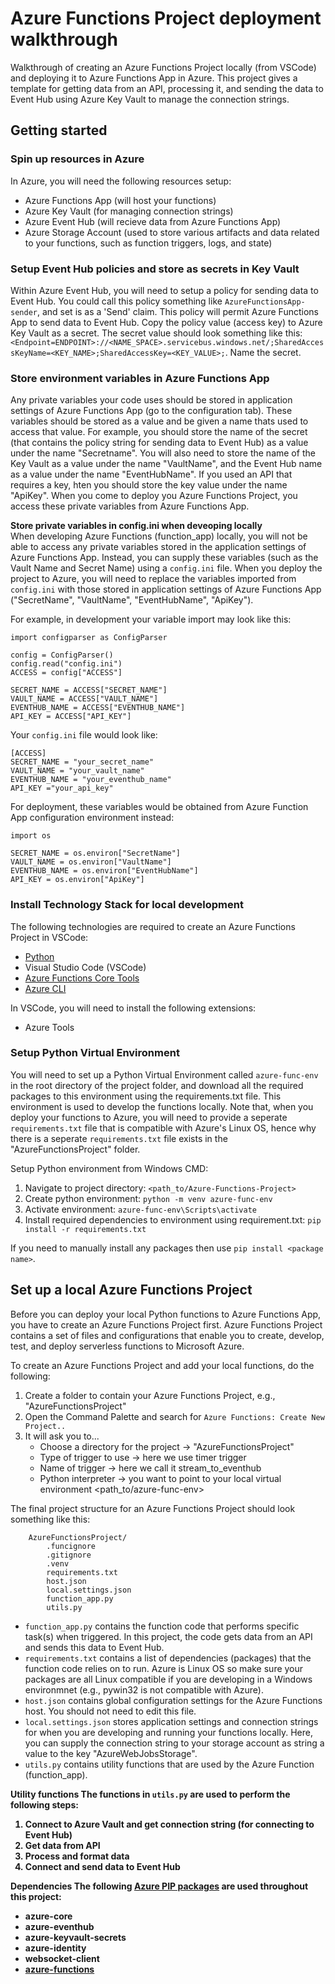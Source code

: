 # Azure Functions Project deployment walkthrough

Walkthrough of creating an Azure Functions Project locally (from VSCode) and deploying it to Azure Functions App in Azure. This project gives a template for getting data from an API, processing it, and sending the data to Event Hub using Azure Key Vault to manage the connection strings.

## Getting started

### Spin up resources in Azure
In Azure, you will need the following resources setup:
- Azure Functions App (will host your functions)
- Azure Key Vault (for managing connection strings)
- Azure Event Hub (will recieve data from Azure Functions App)
- Azure Storage Account (used to store various artifacts and data related to your functions, such as function triggers, logs, and state)

### Setup Event Hub policies and store as secrets in Key Vault
Within Azure Event Hub, you will need to setup a policy for sending data to Event Hub. You could call this policy something like `AzureFunctionsApp-sender`, and set is as a 'Send' claim. This policy will permit Azure Functions App to send data to Event Hub. Copy the policy value (access key) to Azure Key Vault as a secret. The secret value should look something like this: `<Endpoint=ENDPOINT>://<NAME_SPACE>.servicebus.windows.net/;SharedAccessKeyName=<KEY_NAME>;SharedAccessKey=<KEY_VALUE>;`. Name the secret.

### Store environment variables in Azure Functions App
Any private variables your code uses should be stored in application settings of Azure Functions App (go to the configuration tab). These variables should be stored as a value and be given a name thats used to access that value. For example, you should store the name of the secret (that contains the policy string for sending data to Event Hub) as a value under the name "Secretname". You will also need to store the name of the Key Vault as a value under the name "VaultName", and the Event Hub name as a value under the name "EventHubName". If you used an API that requires a key, hten you should store the key value under the name "ApiKey". When you come to deploy you Azure Functions Project, you access these private variables from Azure Functions App.

<b>Store private variables in config.ini when deveoping locally</b>
<br>
When developing Azure Functions (function_app) locally, you will not be able to access any private variables stored in the application settings of Azure Functions App. Instead, you can supply these variables (such as the Vault Name and Secret Name) using a `config.ini` file. When you deploy the project to Azure, you will need to replace the variables imported from `config.ini` with those stored in application settings of Azure Functions App ("SecretName", "VaultName", "EventHubName", "ApiKey").


For example, in development your variable import may look like this:
```
import configparser as ConfigParser

config = ConfigParser()
config.read("config.ini")
ACCESS = config["ACCESS"]

SECRET_NAME = ACCESS["SECRET_NAME"]
VAULT_NAME = ACCESS["VAULT_NAME"]
EVENTHUB_NAME = ACCESS["EVENTHUB_NAME"]
API_KEY = ACCESS["API_KEY"]
```

Your `config.ini` file would look like:
```
[ACCESS]
SECRET_NAME = "your_secret_name"
VAULT_NAME = "your_vault_name"
EVENTHUB_NAME = "your_eventhub_name"
API_KEY ="your_api_key"
```

For deployment, these variables would be obtained from Azure Function App configuration environment instead:
```
import os

SECRET_NAME = os.environ["SecretName"]
VAULT_NAME = os.environ["VaultName"]
EVENTHUB_NAME = os.environ["EventHubName"]
API_KEY = os.environ["ApiKey"]
```

### Install Technology Stack for local development
The following technologies are required to create an Azure Functions Project in VSCode:
- [Python](https://www.python.org/)
- Visual Studio Code (VSCode)
- [Azure Functions Core Tools](https://github.com/Azure/azure-functions-core-tools#installing)
- [Azure CLI](https://learn.microsoft.com/en-us/cli/azure/)

In VSCode, you will need to install the following extensions:
- Azure Tools

### Setup Python Virtual Environment
You will need to set up a Python Virtual Environment called `azure-func-env` in the root directory of the project folder, and download all the required packages to this environment using the requirements.txt file. This environment is used to develop the functions locally. Note that, when you deploy your functions to Azure, you will need to provide a seperate `requirements.txt` file that is compatible with Azure's Linux OS, hence why there is a seperate `requirements.txt` file exists in the "AzureFunctionsProject" folder.

Setup Python environment from Windows CMD:
1. Navigate to project directory: `<path_to/Azure-Functions-Project>`
2. Create python environment: `python -m venv azure-func-env`
3. Activate environment: `azure-func-env\Scripts\activate`
4. Install required dependencies to environment using requirement.txt: `pip install -r requirements.txt`

If you need to manually install any packages then use `pip install <package name>`.

## Set up a local Azure Functions Project
Before you can deploy your local Python functions to Azure Functions App, you have to create an Azure Functions Project first. Azure Functions Project contains a set of files and configurations that enable you to create, develop, test, and deploy serverless functions to Microsoft Azure.

To create an Azure Functions Project and add your local functions, do the following:
1. Create a folder to contain your Azure Functions Project, e.g., "AzureFunctionsProject"
2. Open the Command Palette and search for `Azure Functions: Create New Project..`
3. It will ask you to...
    - Choose a directory for the project -> "AzureFunctionsProject"
    - Type of trigger to use -> here we use timer trigger
    - Name of trigger -> here we call it stream_to_eventhub
    - Python interpreter -> you want to point to your local virtual environment <path_to/azure-func-env>

The final project structure for an Azure Functions Project should look something like this:
```
    AzureFunctionsProject/
        .funcignore
        .gitignore
        .venv
        requirements.txt
        host.json
        local.settings.json
        function_app.py
        utils.py
```

- `function_app.py` contains the function code that performs specific task(s) when triggered. In this project, the code gets data from an API and sends this data to Event Hub.
- `requirements.txt` contains a list of dependencies (packages) that the function code relies on to run. Azure is Linux OS so make sure your packages are all Linux compatible if you are developing in a Windows environmnet (e.g., pywin32 is not compatible with Azure).
- `host.json` contains global configuration settings for the Azure Functions host. You should not need to edit this file.
- `local.settings.json` stores application settings and connection strings for when you are developing and running your functions locally. Here, you can supply the connection string to your storage account as string a value to the key "AzureWebJobsStorage".
- `utils.py` contains utility functions that are used by the Azure Function (function_app).

<b>Utility functions<b>
The functions in `utils.py` are used to perform the following steps:
1. Connect to Azure Vault and get connection string (for connecting to Event Hub)
2. Get data from API
3. Process and format data
4. Connect and send data to Event Hub 

<b>Dependencies</b>
The following [Azure PIP packages](https://pypi.org/project/azure/) are used throughout this project:
 - azure-core
 - azure-eventhub
 - azure-keyvault-secrets
 - azure-identity
 - websocket-client
 - [azure-functions](https://pypi.org/project/azure-functions/)

